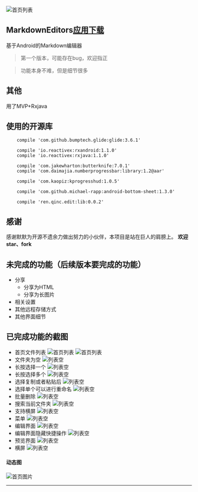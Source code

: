 ![首页列表](image/logo.png)
## MarkdownEditors[应用下载](http://fir.im/mde)

基于Android的Markdown编辑器

> 第一个版本，可能存在bug，欢迎指正

> 功能本身不难，但是细节很多

其他
---
用了MVP+Rxjava


使用的开源库
---
```
	compile 'com.github.bumptech.glide:glide:3.6.1'
	
    compile 'io.reactivex:rxandroid:1.1.0'
    compile 'io.reactivex:rxjava:1.1.0'
    
    compile 'com.jakewharton:butterknife:7.0.1'
    compile 'com.daimajia.numberprogressbar:library:1.2@aar'
    
    compile 'com.kaopiz:kprogresshud:1.0.5'
    
    compile 'com.github.michael-rapp:android-bottom-sheet:1.3.0'
    
    compile 'ren.qinc.edit:lib:0.0.2'
```

感谢
---
感谢默默为开源不遗余力做出努力的小伙伴，本项目是站在巨人的肩膀上。
**欢迎star、fork**

未完成的功能（后续版本要完成的功能）
---

* 分享
	* 分享为HTML
	* 分享为长图片
* 相关设置
* 其他远程存储方式
* 其他界面细节

已完成功能的截图
---

* 首页文件列表
 ![首页列表](image/image_1.png)
 ![首页列表](image/image_2.png)
* 文件夹为空
 ![列表空](image/image_3.png)
* 长按选择一个
 ![列表空](image/image_4.png)
* 长按选择多个
 ![列表空](image/image_5.png)
* 选择复制或者粘贴后
 ![列表空](image/image_6.png)
* 选择单个可以进行重命名
 ![列表空](image/image_7.png)
* 批量删除
 ![列表空](image/image_8.png)
* 搜索当前文件夹
 ![列表空](image/image_10.png)
* 支持横屏
 ![列表空](image/image_11.png)
* 菜单
 ![列表空](image/image_12.png)
* 编辑界面
 ![列表空](image/image_13.png)
* 编辑界面隐藏快捷操作
 ![列表空](image/image_17.png)
* 预览界面
 ![列表空](image/image_14.png)
* 横屏
 ![列表空](image/image_15.png)
 

#### 动态图

![首页图片](image/markdown.gif)

---

